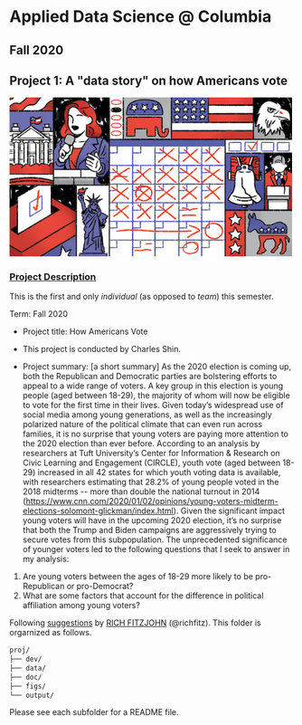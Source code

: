 # Applied Data Science @ Columbia
## Fall 2020
## Project 1: A "data story" on how Americans vote

<img src="figs/title1.jpeg" width="500">

### [Project Description](doc/)
This is the first and only *individual* (as opposed to *team*) this semester. 

Term: Fall 2020

+ Project title: How Americans Vote
+ This project is conducted by Charles Shin.

+ Project summary: [a short summary] As the 2020 election is coming up, both the Republican and Democratic parties are bolstering efforts to appeal to a wide range of voters. A key group in this election is young people (aged between 18-29), the majority of whom will now be eligible to vote for the first time in their lives. Given today’s widespread use of social media among young generations, as well as the increasingly polarized nature of the political climate that can even run across families, it is no surprise that young voters are paying more attention to the 2020 election than ever before. According to an analysis by researchers at Tuft University’s Center for Information & Research on Civic Learning and Engagement (CIRCLE), youth vote (aged between 18-29) increased in all 42 states for which youth voting data is available, with researchers estimating that 28.2% of young people voted in the 2018 midterms -- more than double the national turnout in 2014 (https://www.cnn.com/2020/01/02/opinions/young-voters-midterm-elections-solomont-glickman/index.html). 
Given the significant impact young voters will have in the upcoming 2020 election, it’s no surprise that both the Trump and Biden campaigns are aggressively trying to secure votes from this subpopulation. The unprecedented significance of younger voters led to the following questions that I seek to answer in my analysis:
1.	Are young voters between the ages of 18-29 more likely to be pro-Republican or pro-Democrat?
2.	What are some factors that account for the difference in political affiliation among young voters?


Following [suggestions](http://nicercode.github.io/blog/2013-04-05-projects/) by [RICH FITZJOHN](http://nicercode.github.io/about/#Team) (@richfitz). This folder is orgarnized as follows.

```
proj/
├── dev/
├── data/
├── doc/
├── figs/
└── output/
```

Please see each subfolder for a README file.
